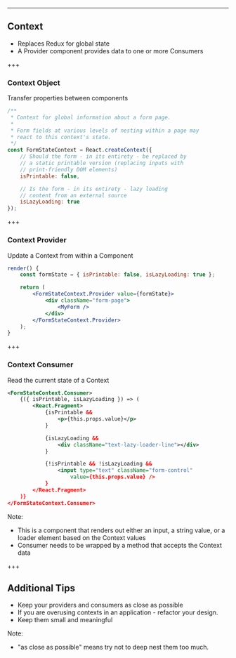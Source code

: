 ---

## Context

* Replaces Redux for global state
* A Provider component provides data to one or more Consumers

+++

### Context Object

Transfer properties between components

```jsx
/**
 * Context for global information about a form page.
 *
 * Form fields at various levels of nesting within a page may
 * react to this context's state.
 */
const FormStateContext = React.createContext({
    // Should the form - in its entirety - be replaced by
    // a static printable version (replacing inputs with
    // print-friendly DOM elements)
    isPrintable: false,

    // Is the form - in its entirety - lazy loading
    // content from an external source
    isLazyLoading: true
});
```

+++

### Context Provider

Update a Context from within a Component

```jsx
render() {
    const formState = { isPrintable: false, isLazyLoading: true };

    return (
        <FormStateContext.Provider value={formState}>
            <div className="form-page">
                <MyForm />
            </div>
        </FormStateContext.Provider>
    );
}
```

+++

### Context Consumer

Read the current state of a Context

```xml
<FormStateContext.Consumer>
    {({ isPrintable, isLazyLoading }) => (
        <React.Fragment>
            {isPrintable &&
                <p>{this.props.value}</p>
            }

            {isLazyLoading &&
                <div className="text-lazy-loader-line"></div>
            }

            {!isPrintable && !isLazyLoading &&
                <input type="text" className="form-control"
                    value={this.props.value} />
            }
        </React.Fragment>
    )}
</FormStateContext.Consumer>
```

Note:
- This is a component that renders out either an input, a string value, or a loader element based on the Context values
- Consumer needs to be wrapped by a method that accepts the Context data

+++

## Additional Tips

* Keep your providers and consumers as close as possible
* If you are overusing contexts in an application - refactor your design.
* Keep them small and meaningful

Note:
- "as close as possible" means try not to deep nest them too much.

